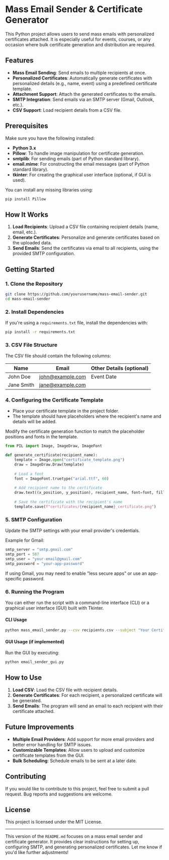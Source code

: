 # Mass Email Sender & Certificate Generator

This Python project allows users to send mass emails with personalized certificates attached. It is especially useful for events, courses, or any occasion where bulk certificate generation and distribution are required.

## Features

- **Mass Email Sending**: Send emails to multiple recipients at once.
- **Personalized Certificates**: Automatically generate certificates with personalized details (e.g., name, event) using a predefined certificate template.
- **Attachment Support**: Attach the generated certificates to the emails.
- **SMTP Integration**: Send emails via an SMTP server (Gmail, Outlook, etc.).
- **CSV Support**: Load recipient details from a CSV file.
  
## Prerequisites

Make sure you have the following installed:

- **Python 3.x**
- **Pillow**: To handle image manipulation for certificate generation.
- **smtplib**: For sending emails (part of Python standard library).
- **email.mime**: For constructing the email messages (part of Python standard library).
- **tkinter**: For creating the graphical user interface (optional, if GUI is used).

You can install any missing libraries using:

```bash
pip install Pillow
```

## How It Works

1. **Load Recipients**: Upload a CSV file containing recipient details (name, email, etc.).
2. **Generate Certificates**: Personalize and generate certificates based on the uploaded data.
3. **Send Emails**: Send the certificates via email to all recipients, using the provided SMTP configuration.

## Getting Started

### 1. Clone the Repository

```bash
git clone https://github.com/yourusername/mass-email-sender.git
cd mass-email-sender
```

### 2. Install Dependencies

If you're using a `requirements.txt` file, install the dependencies with:

```bash
pip install -r requirements.txt
```

### 3. CSV File Structure

The CSV file should contain the following columns:

| Name       | Email            | Other Details (optional) |
|------------|------------------|--------------------------|
| John Doe   | john@example.com  | Event Date               |
| Jane Smith | jane@example.com  |                          |

### 4. Configuring the Certificate Template

- Place your certificate template in the project folder.
- The template should have placeholders where the recipient's name and details will be added.
  
Modify the certificate generation function to match the placeholder positions and fonts in the template.

```python
from PIL import Image, ImageDraw, ImageFont

def generate_certificate(recipient_name):
    template = Image.open("certificate_template.png")
    draw = ImageDraw.Draw(template)
    
    # Load a font
    font = ImageFont.truetype("arial.ttf", 60)
    
    # Add recipient name to the certificate
    draw.text((x_position, y_position), recipient_name, font=font, fill="black")
    
    # Save the certificate with the recipient's name
    template.save(f"certificates/{recipient_name}_certificate.png")
```

### 5. SMTP Configuration

Update the SMTP settings with your email provider's credentials.

Example for Gmail:

```python
smtp_server = "smtp.gmail.com"
smtp_port = 587
smtp_user = "your-email@gmail.com"
smtp_password = "your-app-password"
```

If using Gmail, you may need to enable "less secure apps" or use an app-specific password.

### 6. Running the Program

You can either run the script with a command-line interface (CLI) or a graphical user interface (GUI) built with Tkinter.

#### CLI Usage

```bash
python mass_email_sender.py --csv recipients.csv --subject "Your Certificate" --body "Please find your certificate attached." --template certificate_template.png
```

#### GUI Usage (if implemented)

Run the GUI by executing:

```bash
python email_sender_gui.py
```

## How to Use

1. **Load CSV**: Load the CSV file with recipient details.
2. **Generate Certificates**: For each recipient, a personalized certificate will be generated.
3. **Send Emails**: The program will send an email to each recipient with their certificate attached.

## Future Improvements

- **Multiple Email Providers**: Add support for more email providers and better error handling for SMTP issues.
- **Customizable Templates**: Allow users to upload and customize certificate templates from the GUI.
- **Bulk Scheduling**: Schedule emails to be sent at a later date.

## Contributing

If you would like to contribute to this project, feel free to submit a pull request. Bug reports and suggestions are welcome.

## License

This project is licensed under the MIT License.

---

This version of the `README.md` focuses on a mass email sender and certificate generator. It provides clear instructions for setting up, configuring SMTP, and generating personalized certificates. Let me know if you'd like further adjustments!
